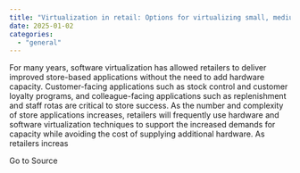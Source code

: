 ```yaml
---
title: "Virtualization in retail: Options for virtualizing small, medium and large store systems"
date: 2025-01-02
categories: 
  - "general"
---
```


For many years, software virtualization has allowed retailers to deliver improved store-based applications without the need to add hardware capacity. Customer-facing applications such as stock control and customer loyalty programs, and colleague-facing applications such as replenishment and staff rotas are critical to store success. As the number and complexity of store applications increases, retailers will frequently use hardware and software virtualization techniques to support the increased demands for capacity while avoiding the cost of supplying additional hardware. As retailers increas

Go to Source
